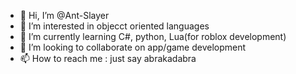 - 👋 Hi, I’m @Ant-Slayer
- 👀 I’m interested in objecct oriented languages
- 🌱 I’m currently learning C#, python, Lua(for roblox development)
- 💞️ I’m looking to collaborate on app/game development
- 📫 How to reach me : just say abrakadabra

<!---
Ant-Slayer/Ant-Slayer is a ✨ special ✨ repository because its `README.md` (this file) appears on your GitHub profile.
You can click the Preview link to take a look at your changes.
--->

